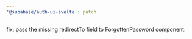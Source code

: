 ```yaml
---
'@supabase/auth-ui-svelte': patch
---
```


fix: pass the missing redirectTo field to ForgottenPassword component.
